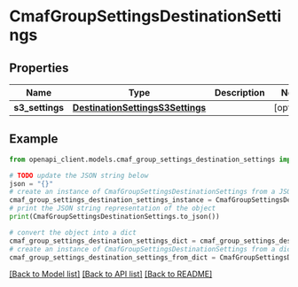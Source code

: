 # CmafGroupSettingsDestinationSettings


## Properties

Name | Type | Description | Notes
------------ | ------------- | ------------- | -------------
**s3_settings** | [**DestinationSettingsS3Settings**](DestinationSettingsS3Settings.md) |  | [optional] 

## Example

```python
from openapi_client.models.cmaf_group_settings_destination_settings import CmafGroupSettingsDestinationSettings

# TODO update the JSON string below
json = "{}"
# create an instance of CmafGroupSettingsDestinationSettings from a JSON string
cmaf_group_settings_destination_settings_instance = CmafGroupSettingsDestinationSettings.from_json(json)
# print the JSON string representation of the object
print(CmafGroupSettingsDestinationSettings.to_json())

# convert the object into a dict
cmaf_group_settings_destination_settings_dict = cmaf_group_settings_destination_settings_instance.to_dict()
# create an instance of CmafGroupSettingsDestinationSettings from a dict
cmaf_group_settings_destination_settings_from_dict = CmafGroupSettingsDestinationSettings.from_dict(cmaf_group_settings_destination_settings_dict)
```
[[Back to Model list]](../README.md#documentation-for-models) [[Back to API list]](../README.md#documentation-for-api-endpoints) [[Back to README]](../README.md)


